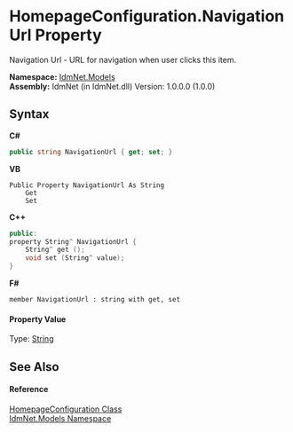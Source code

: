 # HomepageConfiguration.NavigationUrl Property 
 

Navigation Url - URL for navigation when user clicks this item.

**Namespace:**&nbsp;<a href="N_IdmNet_Models">IdmNet.Models</a><br />**Assembly:**&nbsp;IdmNet (in IdmNet.dll) Version: 1.0.0.0 (1.0.0)

## Syntax

**C#**<br />
``` C#
public string NavigationUrl { get; set; }
```

**VB**<br />
``` VB
Public Property NavigationUrl As String
	Get
	Set
```

**C++**<br />
``` C++
public:
property String^ NavigationUrl {
	String^ get ();
	void set (String^ value);
}
```

**F#**<br />
``` F#
member NavigationUrl : string with get, set

```


#### Property Value
Type: <a href="http://msdn2.microsoft.com/en-us/library/s1wwdcbf" target="_blank">String</a>

## See Also


#### Reference
<a href="T_IdmNet_Models_HomepageConfiguration">HomepageConfiguration Class</a><br /><a href="N_IdmNet_Models">IdmNet.Models Namespace</a><br />
